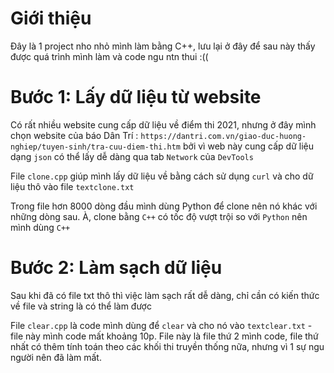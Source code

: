 # Giới thiệu
Đây là 1 project nho nhỏ mình làm bằng C++, lưu lại ở đây để sau này thấy được quá trình mình làm và code ngu ntn thui :((

# Bước 1: Lấy dữ liệu từ website
Có rất nhiều website cung cấp dữ liệu về điểm thi 2021, nhưng ở đây mình chọn website của báo Dân Trí : `https://dantri.com.vn/giao-duc-huong-nghiep/tuyen-sinh/tra-cuu-diem-thi.htm` bởi vì web này cung cấp dữ liệu dạng `json` có thể lấy dễ dàng qua tab `Network` của `DevTools`


File `clone.cpp` giúp mình lấy dữ liệu về bằng cách sử dụng `curl` và cho dữ liệu thô vào file `textclone.txt`

Trong file hơn 8000 dòng đầu mình dùng Python để clone nên nó khác với những dòng sau. À, clone bằng `C++` có tốc độ vượt trội so với `Python` nên mình dùng `C++`

# Bước 2: Làm sạch dữ liệu
Sau khi đã có file txt thô thì việc làm sạch rất dễ dàng, chỉ cần có kiến thức về file và string là có thể làm được

File `clear.cpp` là code mình dùng để `clear` và cho nó vào `textclear.txt` - file này mình code mất khoảng 10p.
File này là file thứ 2 mình code, file thứ nhất có thêm tính toán theo các khối thi truyền thống nữa, nhưng vì 1 sự ngu người nên đã làm mất.


